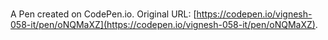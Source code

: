 # 

A Pen created on CodePen.io. Original URL: [https://codepen.io/vignesh-058-it/pen/oNQMaXZ](https://codepen.io/vignesh-058-it/pen/oNQMaXZ).


